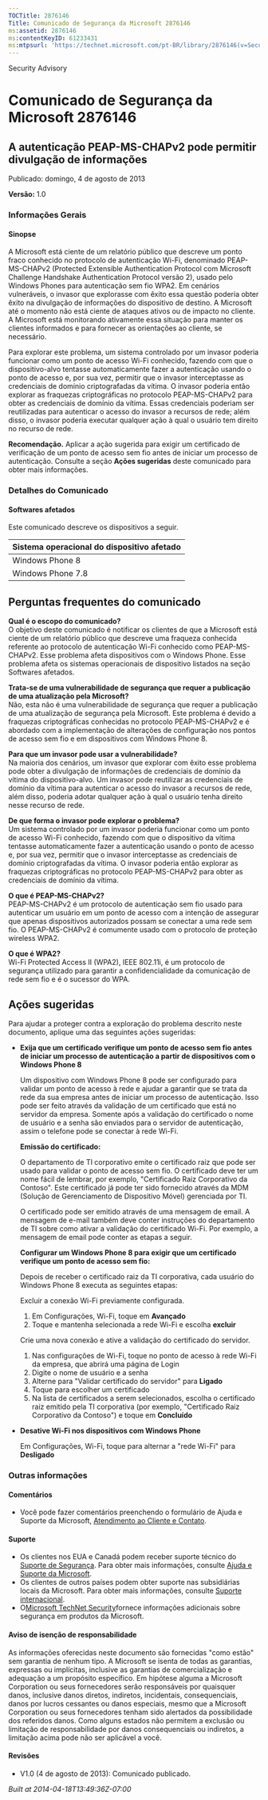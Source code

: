 ```yaml
---
TOCTitle: 2876146
Title: Comunicado de Segurança da Microsoft 2876146
ms:assetid: 2876146
ms:contentKeyID: 61233431
ms:mtpsurl: 'https://technet.microsoft.com/pt-BR/library/2876146(v=Security.10)'
---
```


Security Advisory

Comunicado de Segurança da Microsoft 2876146
============================================

A autenticação PEAP-MS-CHAPv2 pode permitir divulgação de informações
---------------------------------------------------------------------

Publicado: domingo, 4 de agosto de 2013

**Versão:** 1.0

### Informações Gerais

#### Sinopse

A Microsoft está ciente de um relatório público que descreve um ponto fraco conhecido no protocolo de autenticação Wi-Fi, denominado PEAP-MS-CHAPv2 (Protected Extensible Authentication Protocol com Microsoft Challenge Handshake Authentication Protocol versão 2), usado pelo Windows Phones para autenticação sem fio WPA2. Em cenários vulneráveis, o invasor que explorasse com êxito essa questão poderia obter êxito na divulgação de informações do dispositivo de destino. A Microsoft até o momento não está ciente de ataques ativos ou de impacto no cliente. A Microsoft está monitorando ativamente essa situação para manter os clientes informados e para fornecer as orientações ao cliente, se necessário.

Para explorar este problema, um sistema controlado por um invasor poderia funcionar como um ponto de acesso Wi-Fi conhecido, fazendo com que o dispositivo-alvo tentasse automaticamente fazer a autenticação usando o ponto de acesso e, por sua vez, permitir que o invasor interceptasse as credenciais de domínio criptografadas da vítima. O invasor poderia então explorar as fraquezas criptográficas no protocolo PEAP-MS-CHAPv2 para obter as credenciais de domínio da vítima. Essas credenciais poderiam ser reutilizadas para autenticar o acesso do invasor a recursos de rede; além disso, o invasor poderia executar qualquer ação à qual o usuário tem direito no recurso de rede.

**Recomendação.** Aplicar a ação sugerida para exigir um certificado de verificação de um ponto de acesso sem fio antes de iniciar um processo de autenticação. Consulte a seção **Ações sugeridas** deste comunicado para obter mais informações.

### Detalhes do Comunicado

#### Softwares afetados

Este comunicado descreve os dispositivos a seguir.

| Sistema operacional do dispositivo afetado |
|--------------------------------------------|
| Windows Phone 8                            |
| Windows Phone 7.8                          |

Perguntas frequentes do comunicado
----------------------------------

<span></span>
**Qual é o escopo do comunicado?**  
O objetivo deste comunicado é notificar os clientes de que a Microsoft está ciente de um relatório público que descreve uma fraqueza conhecida referente ao protocolo de autenticação Wi-Fi conhecido como PEAP-MS-CHAPv2. Esse problema afeta dispositivos com o Windows Phone. Esse problema afeta os sistemas operacionais de dispositivo listados na seção Softwares afetados.

**Trata-se de uma vulnerabilidade de segurança que requer a publicação de uma atualização pela Microsoft?**  
Não, esta não é uma vulnerabilidade de segurança que requer a publicação de uma atualização de segurança pela Microsoft. Este problema é devido a fraquezas criptográficas conhecidas no protocolo PEAP-MS-CHAPv2 e é abordado com a implementação de alterações de configuração nos pontos de acesso sem fio e em dispositivos com Windows Phone 8.

**Para que um invasor pode usar a vulnerabilidade?**  
Na maioria dos cenários, um invasor que explorar com êxito esse problema pode obter a divulgação de informações de credenciais de domínio da vítima do dispositivo-alvo. Um invasor pode reutilizar as credenciais de domínio da vítima para autenticar o acesso do invasor a recursos de rede, além disso, poderia adotar qualquer ação à qual o usuário tenha direito nesse recurso de rede.

**De que forma o invasor pode explorar o problema?**  
Um sistema controlado por um invasor poderia funcionar como um ponto de acesso Wi-Fi conhecido, fazendo com que o dispositivo da vítima tentasse automaticamente fazer a autenticação usando o ponto de acesso e, por sua vez, permitir que o invasor interceptasse as credenciais de domínio criptografadas da vítima. O invasor poderia então explorar as fraquezas criptográficas no protocolo PEAP-MS-CHAPv2 para obter as credenciais de domínio da vítima.

**O que é PEAP-MS-CHAPv2?**  
PEAP-MS-CHAPv2 é um protocolo de autenticação sem fio usado para autenticar um usuário em um ponto de acesso com a intenção de assegurar que apenas dispositivos autorizados possam se conectar a uma rede sem fio. O PEAP-MS-CHAPv2 é comumente usado com o protocolo de proteção wireless WPA2.

**O que é WPA2?**  
Wi-Fi Protected Access II (WPA2), IEEE 802.11i, é um protocolo de segurança utilizado para garantir a confidencialidade da comunicação de rede sem fio e é o sucessor do WPA.

Ações sugeridas
---------------

<span></span>
Para ajudar a proteger contra a exploração do problema descrito neste documento, aplique uma das seguintes ações sugeridas:

-   **Exija que um certificado verifique um ponto de acesso sem fio antes de iniciar um processo de autenticação a partir de dispositivos com o Windows Phone 8**

    Um dispositivo com Windows Phone 8 pode ser configurado para validar um ponto de acesso à rede e ajudar a garantir que se trata da rede da sua empresa antes de iniciar um processo de autenticação. Isso pode ser feito através da validação de um certificado que está no servidor da empresa. Somente após a validação do certificado o nome de usuário e a senha são enviados para o servidor de autenticação, assim o telefone pode se conectar à rede Wi-Fi.

    **Emissão do certificado:**

    O departamento de TI corporativo emite o certificado raiz que pode ser usado para validar o ponto de acesso sem fio. O certificado deve ter um nome fácil de lembrar, por exemplo, "Certificado Raiz Corporativo da Contoso". Este certificado já pode ter sido fornecido através da MDM (Solução de Gerenciamento de Dispositivo Móvel) gerenciada por TI.

    O certificado pode ser emitido através de uma mensagem de email. A mensagem de e-mail também deve conter instruções do departamento de TI sobre como ativar a validação do certificado Wi-Fi. Por exemplo, a mensagem de email pode conter as etapas a seguir.

    **Configurar um Windows Phone 8 para exigir que um certificado verifique um ponto de acesso sem fio:**

    Depois de receber o certificado raiz da TI corporativa, cada usuário do Windows Phone 8 executa as seguintes etapas:

    Excluir a conexão Wi-Fi previamente configurada.

    1.  Em Configurações, Wi-Fi, toque em **Avançado**
    2.  Toque e mantenha selecionada a rede Wi-Fi e escolha **excluir**

    Crie uma nova conexão e ative a validação do certificado do servidor.

    1.  Nas configurações de Wi-Fi, toque no ponto de acesso à rede Wi-Fi da empresa, que abrirá uma página de Login
    2.  Digite o nome de usuário e a senha
    3.  Alterne para "Validar certificado do servidor" para **Ligado**
    4.  Toque para escolher um certificado
    5.  Na lista de certificados a serem selecionados, escolha o certificado raiz emitido pela TI corporativa (por exemplo, "Certificado Raiz Corporativo da Contoso") e toque em **Concluído**

-   **Desative Wi-Fi nos dispositivos com Windows Phone**

    Em Configurações, Wi-Fi, toque para alternar a "rede Wi-Fi" para **Desligado**

### Outras informações

#### Comentários

-   Você pode fazer comentários preenchendo o formulário de Ajuda e Suporte da Microsoft, [Atendimento ao Cliente e Contato](http://support.microsoft.com/kb/?scid=sw;en;1257&=1&=technet&sd=tech).

#### Suporte

-   Os clientes nos EUA e Canadá podem receber suporte técnico do [Suporte de Segurança](http://go.microsoft.com/fwlink/?linkid=21131). Para obter mais informações, consulte [Ajuda e Suporte da Microsoft](http://support.microsoft.com/).
-   Os clientes de outros países podem obter suporte nas subsidiárias locais da Microsoft. Para obter mais informações, consulte [Suporte internacional](http://go.microsoft.com/fwlink/?linkid=21155).
-   O[Microsoft TechNet Security](http://go.microsoft.com/fwlink/?linkid=21132)fornece informações adicionais sobre segurança em produtos da Microsoft.

#### Aviso de isenção de responsabilidade

As informações oferecidas neste documento são fornecidas "como estão" sem garantia de nenhum tipo. A Microsoft se isenta de todas as garantias, expressas ou implícitas, inclusive as garantias de comercialização e adequação a um propósito específico. Em hipótese alguma a Microsoft Corporation ou seus fornecedores serão responsáveis por quaisquer danos, inclusive danos diretos, indiretos, incidentais, consequenciais, danos por lucros cessantes ou danos especiais, mesmo que a Microsoft Corporation ou seus fornecedores tenham sido alertados da possibilidade dos referidos danos. Como alguns estados não permitem a exclusão ou limitação de responsabilidade por danos consequenciais ou indiretos, a limitação acima pode não ser aplicável a você.

#### Revisões

-   V1.0 (4 de agosto de 2013): Comunicado publicado.

*Built at 2014-04-18T13:49:36Z-07:00*
